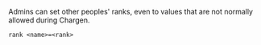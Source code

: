 Admins can set other peoples' ranks, even to values that are not normally allowed during Chargen.

`rank <name>=<rank>`